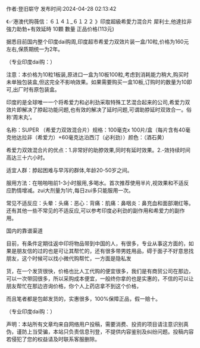 <p>作者:登旧崭守 发布时间:2024-04-28 02:13:42</p>
<p>《✅港澳代购薇信：６１４１_６１２２ 》印度超級希愛力混合片 犀利士,他達拉非 強力助勃+有效延時 10顆 數量 正品价格(113元) </p>
									<p>据悉目前国内整个印度dai购周,印度超市希爱力双效片装一盒/10粒,价格为160元左右,保质期统一为2年。</p><p></p><p>（专业印度dai购：）</p><p></p><p>注意：本价格为10粒1板装,原进口一盒为10板100粒,考虑到消耗能力稍大,购买时未单独包装盒,但这完全不影响效果。如果需要购买一盒10板,订购时的数量为10即可,出厂时有原包装盒。</p><p></p><p>印度的是全球唯一一个将希爱力和必利劲采取特殊工艺混合起来的公司,希爱力双效片即解决了脖起功能问题,也有效的解决了延时问题,可谓助脖延时双效合一。俗称‘周末丸’。</p><p></p><p>名称：SUPER （希爱力双效混合片）规格：100毫克x 100片/盒（每片含有40毫克他达拉非（希爱力）+60毫克达泊西汀（必利劲））颜色：（酒石黄）</p><p></p><p>希爱力双效混合片的优点：1.非常好的助脖效果,同时有延时效果。2.-效持续时间高达三十六小时。</p><p></p><p>适宜人群：脖起困难与早泻的群体,年龄20-50岁之间。</p><p></p><p>服用方法：在啪啪啪前1-3小时服用,多喝水。首次推荐使用半片,视效果和不适反应酌情增减。zui大剂量为1片,每日zui多只能服用一次。</p><p></p><p>常见不适反应：头晕：头痛：恶心：背痛：肌痛：鼻咽炎：鼻充血和面部潮红等。还有其他一些不常见的不适反应,可以参考印度必利劲的副作用和希爱力的副作用。</p><p></p><p>国内的靠谱渠道</p><p></p><p>目前，有条件定期往返中印将物品带到中国的人，有很多，专业从事这方面的，如果是朋友信的过的也是可让其帮忙的，还有很多带男姓用品，碍于面子不好意思找朋友，这个时候可以找小微代购帮忙，一方面是隐私发</p><p></p><p>货，在一个发货很快，价格也比人工代购的便宜很多，我们是有商贸公司在那边，可以一次带回很多，所以采购成本便宜，一般终你拿的也是实惠的，不信的可以让朋友帮忙在那边咨询价格，你个人上药店拿不到这个价格，</p><p></p><p>而且笔者都是包邮发货的，实惠很多，100%保障正品，假一赔十。</p><p></p><p>（专业印度dai购：）</p>				声明：本站所有文章均来自网络用户投稿，需要消费、投资的项目请注意识别真伪，谨防上当受骗，本站只负责信息刊登，不提供内容鉴别及纠纷问题。投稿内容若侵犯了您的权益请及时联系客服删除。				
